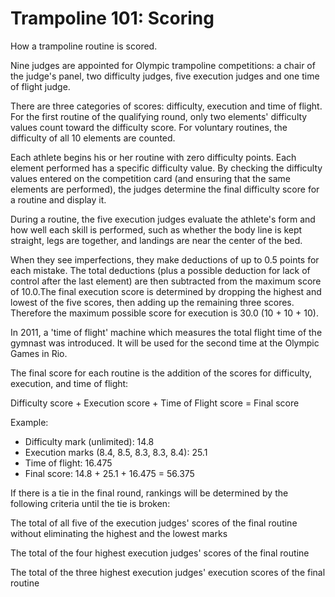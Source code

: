 Trampoline 101: Scoring
=======================

How a trampoline routine is scored.

Nine judges are appointed for Olympic trampoline competitions: a chair of the judge's panel, two difficulty judges, five execution judges and one time of flight judge.

There are three categories of scores: difficulty, execution and time of flight. For the first routine of the qualifying round, only two elements' difficulty values count toward the difficulty score. For voluntary routines, the difficulty of all 10 elements are counted.

Each athlete begins his or her routine with zero difficulty points. Each element performed has a specific difficulty value. By checking the difficulty values entered on the competition card (and ensuring that the same elements are performed), the judges determine the final difficulty score for a routine and display it.

During a routine, the five execution judges evaluate the athlete's form and how well each skill is performed, such as whether the body line is kept straight, legs are together, and landings are near the center of the bed.

When they see imperfections, they make deductions of up to 0.5 points for each mistake. The total deductions (plus a possible deduction for lack of control after the last element) are then subtracted from the maximum score of 10.0.The final execution score is determined by dropping the highest and lowest of the five scores, then adding up the remaining three scores. Therefore the maximum possible score for execution is 30.0 (10 + 10 + 10).

In 2011, a 'time of flight' machine which measures the total flight time of the gymnast was introduced. It will be used for the second time at the Olympic Games in Rio.

The final score for each routine is the addition of the scores for difficulty, execution, and time of flight:

Difficulty score + Execution score + Time of Flight score = Final score

Example:

-   Difficulty mark (unlimited): 14.8
-   Execution marks (8.4, 8.5, 8.3, 8.3, 8.4): 25.1
-   Time of flight: 16.475
-   Final score: 14.8 + 25.1 + 16.475 = 56.375

If there is a tie in the final round, rankings will be determined by the following criteria until the tie is broken:

The total of all five of the execution judges' scores of the final routine without eliminating the highest and the lowest marks

The total of the four highest execution judges' scores of the final routine

The total of the three highest execution judges' execution scores of the final routine


